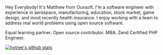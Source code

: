 
Hey Everybody! It's Matthew from Ouxsoft. I'm a software engineer with experience in aerospace, manufacturing, education, stock market, game design, and most recently health insurance. 
I enjoy working with a team to address real world problems using open source software. 

Equal learning partner. 
Open source contributor.
MBA.
Zend Certified PHP Engineer.



[![hxtree's github stats](https://github-readme-stats.vercel.app/api?username=hxtree&count_private=true&show_icons=true&theme=ocean_dark)](https://github.com/hxtree/github-readme-stats)
